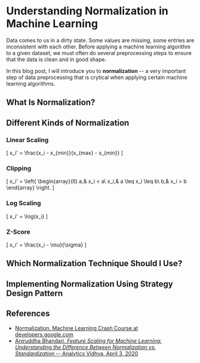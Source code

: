# Understanding Normalization in Machine Learning

Data comes to us in a dirty state. Some values are missing, some entries are inconsistent with each other. Before applying a machine learning algorithm to a given dataset, we must often do several preprocessing steps to ensure that the data is clean and in good shape.

In this blog post, I will introduce you to **normalization** -- a very important step of data preprocessing that is crytical when applying certain machine learning algorithms. 

## What Is Normalization?

## Different Kinds of Normalization

### Linear Scaling

\[ x_i' = \frac{x_i - x_{min}}{x_{max} - x_{min}} \]

### Clipping

\[ x_i' = \left\{
    \begin{array}{ll}
      a,& x_i < a\\
      x_i,& a \leq x_i \leq b\\
      b,& x_i > b
    \end{array}
  \right. \]

### Log Scaling

\[ x_i' = \log(x_i) \]

### Z-Score

\[ x_i' = \frac{x_i - \mu}{\sigma} \]

## Which Normalization Technique Should I Use?

## Implementing Normalization Using Strategy Design Pattern

## References

* [Normalization. Machine Learning Crash Course at developers.google.com](https://developers.google.com/machine-learning/data-prep/transform/normalization)
* [Aniruddha Bhandari. _Feature Scaling for Machine Learning: Understanding the Difference Between Normalization vs. Standardization_ -- Analytics Vidhya, April 3, 2020](https://www.analyticsvidhya.com/blog/2020/04/feature-scaling-machine-learning-normalization-standardization/)